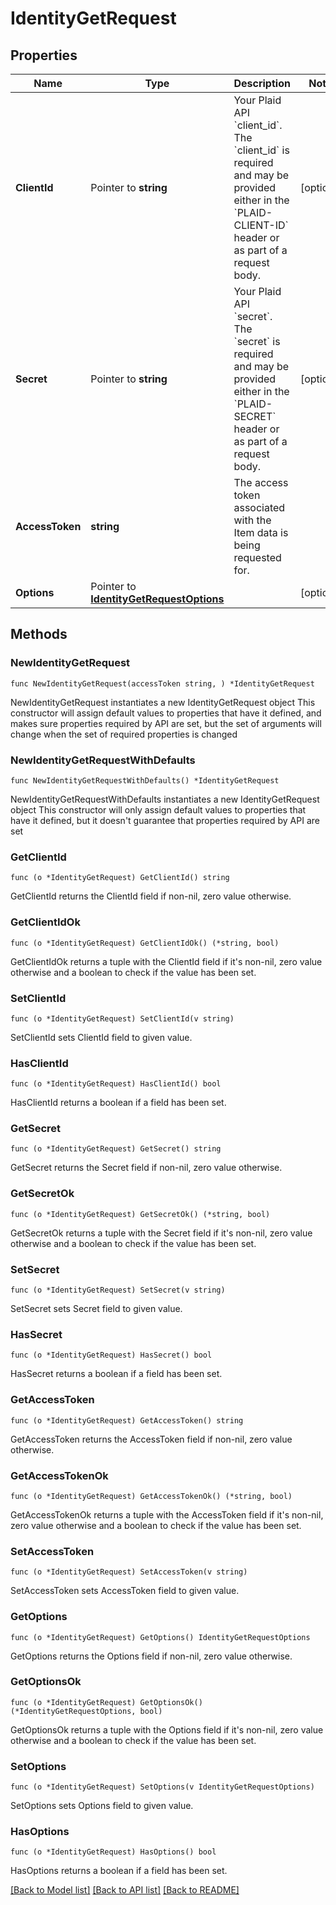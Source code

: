 # IdentityGetRequest

## Properties

Name | Type | Description | Notes
------------ | ------------- | ------------- | -------------
**ClientId** | Pointer to **string** | Your Plaid API &#x60;client_id&#x60;. The &#x60;client_id&#x60; is required and may be provided either in the &#x60;PLAID-CLIENT-ID&#x60; header or as part of a request body. | [optional] 
**Secret** | Pointer to **string** | Your Plaid API &#x60;secret&#x60;. The &#x60;secret&#x60; is required and may be provided either in the &#x60;PLAID-SECRET&#x60; header or as part of a request body. | [optional] 
**AccessToken** | **string** | The access token associated with the Item data is being requested for. | 
**Options** | Pointer to [**IdentityGetRequestOptions**](IdentityGetRequestOptions.md) |  | [optional] 

## Methods

### NewIdentityGetRequest

`func NewIdentityGetRequest(accessToken string, ) *IdentityGetRequest`

NewIdentityGetRequest instantiates a new IdentityGetRequest object
This constructor will assign default values to properties that have it defined,
and makes sure properties required by API are set, but the set of arguments
will change when the set of required properties is changed

### NewIdentityGetRequestWithDefaults

`func NewIdentityGetRequestWithDefaults() *IdentityGetRequest`

NewIdentityGetRequestWithDefaults instantiates a new IdentityGetRequest object
This constructor will only assign default values to properties that have it defined,
but it doesn't guarantee that properties required by API are set

### GetClientId

`func (o *IdentityGetRequest) GetClientId() string`

GetClientId returns the ClientId field if non-nil, zero value otherwise.

### GetClientIdOk

`func (o *IdentityGetRequest) GetClientIdOk() (*string, bool)`

GetClientIdOk returns a tuple with the ClientId field if it's non-nil, zero value otherwise
and a boolean to check if the value has been set.

### SetClientId

`func (o *IdentityGetRequest) SetClientId(v string)`

SetClientId sets ClientId field to given value.

### HasClientId

`func (o *IdentityGetRequest) HasClientId() bool`

HasClientId returns a boolean if a field has been set.

### GetSecret

`func (o *IdentityGetRequest) GetSecret() string`

GetSecret returns the Secret field if non-nil, zero value otherwise.

### GetSecretOk

`func (o *IdentityGetRequest) GetSecretOk() (*string, bool)`

GetSecretOk returns a tuple with the Secret field if it's non-nil, zero value otherwise
and a boolean to check if the value has been set.

### SetSecret

`func (o *IdentityGetRequest) SetSecret(v string)`

SetSecret sets Secret field to given value.

### HasSecret

`func (o *IdentityGetRequest) HasSecret() bool`

HasSecret returns a boolean if a field has been set.

### GetAccessToken

`func (o *IdentityGetRequest) GetAccessToken() string`

GetAccessToken returns the AccessToken field if non-nil, zero value otherwise.

### GetAccessTokenOk

`func (o *IdentityGetRequest) GetAccessTokenOk() (*string, bool)`

GetAccessTokenOk returns a tuple with the AccessToken field if it's non-nil, zero value otherwise
and a boolean to check if the value has been set.

### SetAccessToken

`func (o *IdentityGetRequest) SetAccessToken(v string)`

SetAccessToken sets AccessToken field to given value.


### GetOptions

`func (o *IdentityGetRequest) GetOptions() IdentityGetRequestOptions`

GetOptions returns the Options field if non-nil, zero value otherwise.

### GetOptionsOk

`func (o *IdentityGetRequest) GetOptionsOk() (*IdentityGetRequestOptions, bool)`

GetOptionsOk returns a tuple with the Options field if it's non-nil, zero value otherwise
and a boolean to check if the value has been set.

### SetOptions

`func (o *IdentityGetRequest) SetOptions(v IdentityGetRequestOptions)`

SetOptions sets Options field to given value.

### HasOptions

`func (o *IdentityGetRequest) HasOptions() bool`

HasOptions returns a boolean if a field has been set.


[[Back to Model list]](../README.md#documentation-for-models) [[Back to API list]](../README.md#documentation-for-api-endpoints) [[Back to README]](../README.md)


